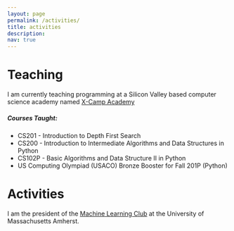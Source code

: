 ```yaml
---
layout: page
permalink: /activities/
title: activities
description: 
nav: true
---
```


# Teaching

I am currently teaching programming at a Silicon Valley based computer science academy named [X-Camp Academy](https://x-camp.academy/#/)

##### Courses Taught:
* CS201 - Introduction to Depth First Search
* CS200 - Introduction to Intermediate Algorithms and Data Structures in Python
* CS102P - Basic Algorithms and Data Structure II in Python
* US Computing Olympiad (USACO) Bronze Booster for Fall 201P (Python)



# Activities

I am the president of the [Machine Learning Club](https://umass-ml-club.github.io/) at the University of Massachusetts Amherst.
